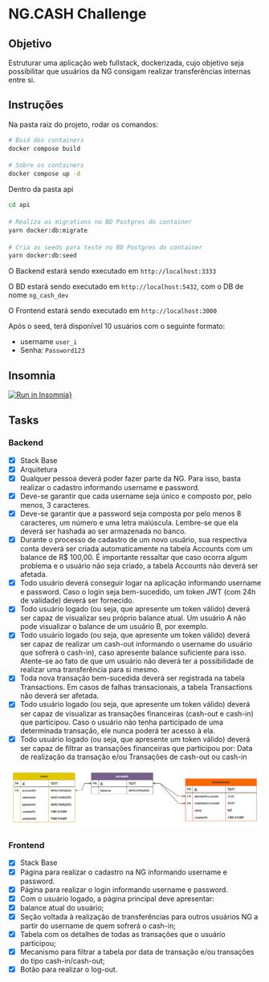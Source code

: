 # NG.CASH Challenge

## Objetivo

Estruturar uma aplicação web fullstack, dockerizada, cujo objetivo seja possibilitar que usuários da NG consigam realizar transferências internas entre si.

## Instruções

Na pasta raiz do projeto, rodar os comandos:

```bash
# Buid dos containers
docker compose build

# Sobre os containers
docker compose up -d
```

Dentro da pasta api

```bash
cd api

# Realiza as migrations no BD Postgres do container
yarn docker:db:migrate

# Cria as seeds para teste no BD Postgres do container
yarn docker:db:seed
```

O Backend estará sendo executado em `http://localhost:3333`

O BD estará sendo executado em `http://localhost:5432`, com o DB de nome `ng_cash_dev`

O Frontend estará sendo executado em `http://localhost:3000`

Após o seed, terá disponível 10 usuários com o seguinte formato:

- username `user_i`
- Senha: `Password123`

## Insomnia

[![Run in Insomnia}](https://insomnia.rest/images/run.svg)](https://insomnia.rest/run/?label=&uri=https%3A%2F%2Fraw.githubusercontent.com%2Fcapelaum%2Fng-cash-challeng%2Fmain%2Finsomnia.json)

## Tasks

### Backend

- [x] Stack Base
- [x] Arquitetura
- [x] Qualquer pessoa deverá poder fazer parte da NG. Para isso, basta realizar o cadastro informando username e password.
- [x] Deve-se garantir que cada username seja único e composto por, pelo menos, 3 caracteres.
- [x] Deve-se garantir que a password seja composta por pelo menos 8 caracteres, um número e uma letra maiúscula. Lembre-se que ela deverá ser hashada ao ser armazenada no banco.
- [x] Durante o processo de cadastro de um novo usuário, sua respectiva conta deverá ser criada automaticamente na tabela Accounts com um balance de R$ 100,00. É importante ressaltar que caso ocorra algum problema e o usuário não seja criado, a tabela Accounts não deverá ser afetada.
- [x] Todo usuário deverá conseguir logar na aplicação informando username e password. Caso o login seja bem-sucedido, um token JWT (com 24h de validade) deverá ser fornecido.
- [x] Todo usuário logado (ou seja, que apresente um token válido) deverá ser capaz de visualizar seu próprio balance atual. Um usuário A não pode visualizar o balance de um usuário B, por exemplo.
- [x] Todo usuário logado (ou seja, que apresente um token válido) deverá ser capaz de realizar um cash-out informando o username do usuário que sofrerá o cash-in), caso apresente balance suficiente para isso. Atente-se ao fato de que um usuário não deverá ter a possibilidade de realizar uma transferência para si mesmo.
- [x] Toda nova transação bem-sucedida deverá ser registrada na tabela Transactions. Em casos de falhas transacionais, a tabela Transactions não deverá ser afetada.
- [x] Todo usuário logado (ou seja, que apresente um token válido) deverá ser capaz de visualizar as transações financeiras (cash-out e cash-in) que participou. Caso o usuário não tenha participado de uma determinada transação, ele nunca poderá ter acesso à ela.
- [x] Todo usuário logado (ou seja, que apresente um token válido) deverá ser capaz de filtrar as transações financeiras que participou por: Data de realização da transação e/ou Transações de cash-out ou cash-in

<img src=".github/DER - NG-CASH-Challenge.drawio.png" width="600" alt="DER - NG-CASH-Challenge">

### Frontend

- [x] Stack Base
- [x] Página para realizar o cadastro na NG informando username e password.
- [x] Página para realizar o login informando username e password.
- [x] Com o usuário logado, a página principal deve apresentar:
- [x] balance atual do usuário;
- [x] Seção voltada à realização de transferências para outros usuários NG a partir do username de quem sofrerá o cash-in;
- [x] Tabela com os detalhes de todas as transações que o usuário participou;
- [x] Mecanismo para filtrar a tabela por data de transação e/ou transações do tipo cash-in/cash-out;
- [x] Botão para realizar o log-out.
